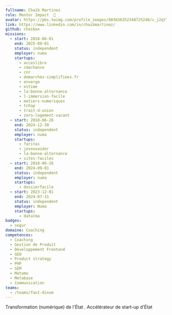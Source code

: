 ```yaml
---
fullname: Chaïb Martinez
role: Mentor Impact  🚀
avatar: https://pbs.twimg.com/profile_images/803636352348725248/c_j2qY7f_400x400.jpg
link: https://www.linkedin.com/in/chaibmartinez/
github: chaibax
missions:
  - start: 2018-06-01
    end: 2025-09-01
    status: independent
    employer: numa
    startups:
      - acceslibre
      - cmachance
      - cnr
      - demarches-simplifiees.fr
      - envergo
      - estime
      - la-bonne-alternance
      - l-immersion-facile
      - metiers-numeriques
      - tchap
      - trait-d-union
      - zero-logement-vacant
  - start: 2018-06-26
    end: 2024-12-30
    status: independent
    employer: numa
    startups:
      - faritas
      - jeveuxaider
      - la-bonne-alternance
      - sites-faciles
  - start: 2018-06-26
    end: 2024-09-01
    status: independent
    employer: numa
    startups:
      - dossierfacile
  - start: 2023-12-01
    end: 2024-07-31
    status: independent
    employer: Numa
    startups:
      - datalma
badges:
  - segur
domaine: Coaching
competences:
  - Coaching
  - Gestion de Produit
  - Développement Frontend
  - SEO
  - Product strategy
  - PHP
  - SEM
  - Matomo
  - Metabase
  - Communication
teams:
  - /teams/fast-dinum
---
```

Transformation (numérique) de l'État . Accélérateur de start-up d'État